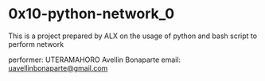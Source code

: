 0x10-python-network_0
=====================
This is a project prepared by ALX on the usage of python and
bash script to perform network

performer: UTERAMAHORO Avellin Bonaparte
email: uavellinbonaparte@gmail.com
